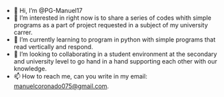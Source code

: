 - 👋 Hi, I’m @PG-Manuel17
- 👀 I’m interested in right now is to share a series of codes whith simple programs as a part of project requested in a subject of my university carrer.
- 🌱 I’m currently learning to program in python with simple programs that read vertically and respond.
- 💞️ I’m looking to collaborating in a student environment at the secondary and university level to go hand in a hand supporting each other with our knowledge.
- 📫 How to reach me, can you write in my email: manuelcoronado075@gmail.com.

<!---
PG-Manuel17/PG-Manuel17 is a ✨ special ✨ repository because its `README.md` (this file) appears on your GitHub profile.
You can click the Preview link to take a look at your changes.
--->
